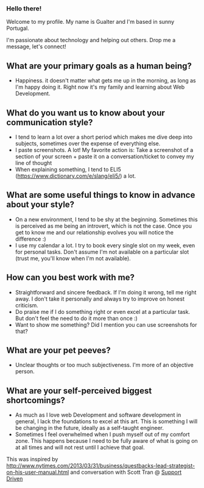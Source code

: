 ### Hello there!

Welcome to my profile. My name is Gualter and I'm based in sunny Portugal.

I'm passionate about technology and helping out others. Drop me a message, let's connect!

## What are your primary goals as a human being?

- Happiness. it doesn't matter what gets me up in the morning, as long as I'm happy doing it. Right now it's my family and learning about Web Development.

## What do you want us to know about your communication style?

- I tend to learn a lot over a short period which makes me dive deep into subjects, sometimes over the expense of everything else.
- I paste screenshots. A lot! My favorite action is: Take a screenshot of a section of your screen + paste it on a conversation/ticket to convey my line of thought
- When explaining something, I tend to ELI5 (https://www.dictionary.com/e/slang/eli5/) a lot.

## What are some useful things to know in advance about your style?

- On a new environment, I tend to be shy at the beginning. Sometimes this is perceived as me being an introvert, which is not the case. Once you get to know me and our relationship evolves you will notice the difference :)
- I use my calendar a lot. I try to book every single slot on my week, even for personal tasks. Don't assume I'm not available on a particular slot (trust me, you'll know when I'm not available).

## How can you best work with me?

- Straightforward and sincere feedback. If I'm doing it wrong, tell me right away. I don't take it personally and always try to improve on honest criticism.
- Do praise me if I do something right or even excel at a particular task. But don't feel the need to do it more than once :)
- Want to show me something? Did I mention you can use screenshots for that?

## What are your pet peeves?

- Unclear thoughts or too much subjectiveness. I'm more of an objective person.

## What are your self-perceived biggest shortcomings?

- As much as I love web Development and software development in general, I lack the foundations to excel at this art. This is something I will be changing in the future, ideally as a self-taught engineer.
- Sometimes I feel overwhelmed when I push myself out of my comfort zone. This happens because I need to be fully aware of what is going on at all times and will not rest until I achieve that goal.

This was inspired by http://www.nytimes.com/2013/03/31/business/questbacks-lead-strategist-on-his-user-manual.html and conversation with Scott Tran @ [Support Driven](http://supportdriven.com/)
